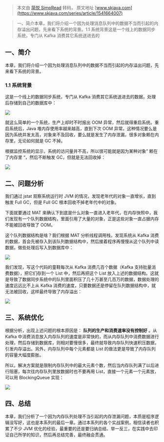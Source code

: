 > 本文由 [简悦 SimpRead](http://ksria.com/simpread/) 转码， 原文地址 [www.skjava.com](https://www.skjava.com/series/article/1541664007)

> 一、简介本章，我们将介绍一个因为处理消息队列中的数据不当而引起的内存溢出问题，先来看下系统的背景。1.1 系统背景这是一个线上的数据同步系统，专门从 Kafka 消费其它系统送进去的

一、简介
----

本章，我们将介绍一个因为处理消息队列中的数据不当而引起的内存溢出问题，先来看下系统的背景。

### 1.1 系统背景

这是一个线上的数据同步系统，专门从 Kafka 消费其它系统送进去的数据，处理后存储到自己的数据库中：

![](http://image.skjava.com/article/series/jvm/202308102133373691.png)

就这么简单的一个系统，生产上却时不时报出 OOM 异常，然后就得重启系统。重启系统后，Java 堆内存使用率越来越高，直到下次 OOM 异常。这种情况要么是因为系统并发太高，对象来不及回收，要么就是发生了内存泄漏，很多对象赖在内存里，无论如何就是 GC 不掉。

根据监控系统的显示，系统的访问量并不高，所以很可能就是因为某种对象” 赖在了内存里 “，然后不断触发 GC，但就是无法回收掉：

![](http://image.skjava.com/article/series/jvm/202308102133381262.png)

二、问题分析
------

我们通过 jstat 观察系统运行时 JVM 的情况，发现老年代的对象一直增长，直到触发 Full GC，但是 Full GC 根本回收不掉老年代中的对象。

下面就要通过 MAT 来确认下到底是什么对象一直进入老年代，在内存快照中，我们发现有一个队列数据结构，里面引用了大量的对象，正是这些对象一直占据内存不能被回收导致了 OOM。

这个队列数据结构是啥？我们根据 MAT 分析线程调用栈，发现系统从 Kafka 消费的数据，首会先被存入到该队列数据结构中，然后接着程序再慢慢从这个队列中读数据，做些处理后写入到数据库中：

![](http://image.skjava.com/article/series/jvm/202308102133393903.png)

我们发现，写这个代码的童鞋每次从 Kafka 消费几百个数据（Kafka 支持批量消费数据），把它们存到一个 List 中，然后再把这个 List 放入上述的数据结构。这就是导致了数据同步系统中的队列里面积压了几十万甚至几百万的数据，数据处理的速度远远比不上从 Kafka 消费的速度，只要数据还是停留在队列数据结构中，就无法被回收，这样最终导致了内存溢出：

![](http://image.skjava.com/article/series/jvm/202308102133404464.png)

三、系统优化
------

根据分析，出现上述问题的根本原因是： **队列的生产和消费速率没有控制好** 。从 Kafka 中消费消息放入内存队列的速度是非常快的，而从内存队列中消费数据进行处理，然后存储到数据库，则相对要慢很多，最终就导致内存队列快速积压数据，引发内存溢出。另外，内存队列中每个元素都是 List 的做法更是导致了内存队列的容量大幅度膨胀。

所以，解决方案就是限制内存队列中的最大元素个数，然后当内存队列满了以后进行阻塞，每次往内存队列里放数据时也不要再用 List，直接一个元素一个元素放，可以用 BlockingQueue 实现：

![](http://image.skjava.com/article/series/jvm/202308102133413265.png)

四、总结
----

本章，我们分析了一个因为内存队列处理不当引起的内存泄漏问题，本质是程序逻辑没写好，这也是本系列的最后一章。通过本系列的各个实战案例，相信读者也积累了不少 JVM 优化的经验，最重要的还是要归纳总结、举一反三，在实践中去印证自己所学的知识，然后再总结完善，最终融会贯通。